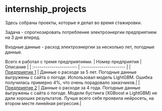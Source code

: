 # internship_projects
Здесь собраны проекты, которые я делал во время стажировки.

Задача - спрогнозировать потребление электроэнергии предприятием на 3 дня вперед.

Входные данные - расход электроэнергии за несколько лет, погодные данные.

Всего я работал с тремя предприятиями.
| Номер предприятия | Описание |
| :---------------------- | :---------------------- |
| [Предприятие 1](https://github.com/VlaTz/internship_projects/tree/main/factory_1) | Данные о расходе за 5 лет. Погодные данные выгружены с сайта о погоде. Использовал модель LightGBM. Ошибка получилась примерно 4%, что очень порадовало заказчиков.|
| [Предприятие 2](https://github.com/VlaTz/internship_projects/tree/main/factory_2) | Данные о расходе за 4 года. Погодные данные выгружены с сайта о погоде. Модели бустинга (XGBoost и LightGBM) не дали хороших результатов. Лучше всего себя проявила нейросеть, на втором месте линейная регрессия.|

